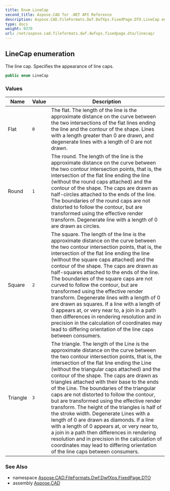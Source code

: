 ```yaml
---
title: Enum LineCap
second_title: Aspose.CAD for .NET API Reference
description: Aspose.CAD.FileFormats.Dwf.DwfXps.FixedPage.DTO.LineCap enum. The line cap. Specifies the appearance of line caps
type: docs
weight: 9370
url: /net/aspose.cad.fileformats.dwf.dwfxps.fixedpage.dto/linecap/
---
```

## LineCap enumeration

The line cap. Specifies the appearance of line caps.

```csharp
public enum LineCap
```

### Values

| Name | Value | Description |
| --- | --- | --- |
| Flat | `0` | The flat. The length of the line is the approximate distance on the curve between the two intersections of the flat lines ending the line and the contour of the shape. Lines with a length greater than 0 are drawn, and degenerate lines with a length of 0 are not drawn. |
| Round | `1` | The round. The length of the line is the approximate distance on the curve between the two contour intersection points, that is, the intersection of the flat line ending the line (without the round caps attached) and the contour of the shape. The caps are drawn as half-circles attached to the ends of the line. The boundaries of the round caps are not distorted to follow the contour, but are transformed using the effective render transform. Degenerate line with a length of 0 are drawn as circles. |
| Square | `2` | The square. The length of the line is the approximate distance on the curve between the two contour intersection points, that is, the intersection of the flat line ending the line (without the square caps attached) and the contour of the shape. The caps are drawn as half-squares attached to the ends of the line. The boundaries of the square caps are not curved to follow the contour, but are transformed using the effective render transform. Degenerate lines with a length of 0 are drawn as squares. If a line with a length of 0 appears at, or very near to, a join in a path then differences in rendering resolution and in precision in the calculation of coordinates may lead to differing orientation of the line caps between consumers. |
| Triangle | `3` | The triangle. The length of the Line is the approximate distance on the curve between the two contour intersection points, that is, the intersection of the flat line ending the Line (without the triangular caps attached) and the contour of the shape. The caps are drawn as triangles attached with their base to the ends of the Line. The boundaries of the triangular caps are not distorted to follow the contour, but are transformed using the effective render transform. The height of the triangles is half of the stroke width. Degenerate Lines with a length of 0 are drawn as diamonds. If a line with a length of 0 appears at, or very near to, a join in a path then differences in rendering resolution and in precision in the calculation of coordinates may lead to differing orientation of the line caps between consumers. |

### See Also

* namespace [Aspose.CAD.FileFormats.Dwf.DwfXps.FixedPage.DTO](../../aspose.cad.fileformats.dwf.dwfxps.fixedpage.dto/)
* assembly [Aspose.CAD](../../)


